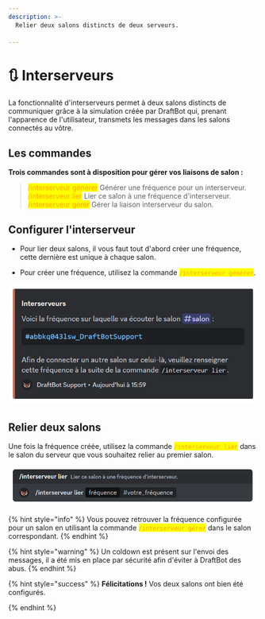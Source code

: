 ```yaml
---
description: >-
  Relier deux salons distincts de deux serveurs.

---
```


# 🔃 Interserveurs

La fonctionnalité d'interserveurs permet à deux salons distincts de communiquer grâce à la simulation créée par DraftBot qui, prenant l'apparence de l'utilisateur, transmets les messages dans les salons connectés au vôtre.

## Les commandes
**Trois commandes sont à disposition pour gérer vos liaisons de salon :**


> <mark style="color:orange;">/interserveur générer</mark> Générer une fréquence pour un interserveur.\
<mark style="color:orange;">/interserveur lier</mark> Lier ce salon à une fréquence d'interserveur.\
<mark style="color:orange;">/interserveur gérer</mark> Gérer la liaison interserveur du salon.



## Configurer l'interserveur
- Pour lier deux salons, il vous faut tout d'abord créer une fréquence, cette dernière est unique à chaque salon.

- Pour créer une fréquence, utilisez la commande <mark style="color:orange;">`/interserveur générer`</mark>.

![Réponse de DraftBot lors de l'exécution de la commande](../.gitbook/assets/interservers/interserver_generate.png)


## Relier deux salons
Une fois la fréquence créée, utilisez la commande <mark style="color:orange;">`/interserveur lier`</mark> dans le salon du serveur que vous souhaitez relier au premier salon.


![Exemple de la commande à effectuer lors de la liaison des deux salons](../.gitbook/assets/interservers/interserver_link.png)

{% hint style="info" %}
Vous pouvez retrouver la fréquence configurée pour un salon en utilisant la commande <mark style="color:orange;">`/interserveur gérer`</mark> dans le salon correspondant.
{% endhint %}

{% hint style="warning" %}
Un coldown est présent sur l'envoi des messages, il a été mis en place par sécurité afin d'éviter à DraftBot des abus.
{% endhint %}

{% hint style="success" %}
**Félicitations !** Vos deux salons ont bien été configurés.

{% endhint %}
